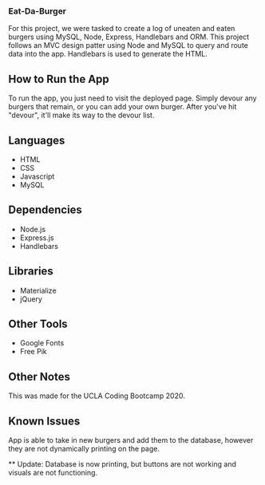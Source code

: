 ### Eat-Da-Burger

For this project, we were tasked to create a log of uneaten and eaten burgers using MySQL, Node, Express, Handlebars and ORM. This project follows an MVC design patter using Node and MySQL to query and route data into the app. Handlebars is used to generate the HTML.

## How to Run the App

To run the app, you just need to visit the deployed page.
Simply devour any burgers that remain, or you can add your own burger. After you've hit "devour", it'll make its way to the devour list.

## Languages
* HTML
* CSS
* Javascript
* MySQL

## Dependencies
* Node.js
* Express.js
* Handlebars

## Libraries
* Materialize
* jQuery

## Other Tools
* Google Fonts
* Free Pik

## Other Notes
This was made for the UCLA Coding Bootcamp 2020.

## Known Issues
App is able to take in new burgers and add them to the database, however they are not dynamically printing on the page.

** Update: Database is now printing, but buttons are not working and visuals are not functioning.